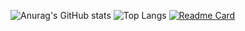![Anurag's GitHub stats](https://github-readme-stats.vercel.app/api?username=mendako1015&show_icons=true&theme=cobalt)
![Top Langs](https://github-readme-stats.vercel.app/api/top-langs/?username=mendako1015&layout=compact&theme=cobalt)
[![Readme Card](https://github-readme-stats.vercel.app/api/pin/?username=mendako1015&repo=Tako-library&theme=cobalt)](https://github.com/mendako1015/Tako-library)
